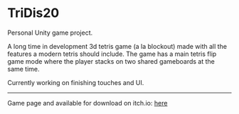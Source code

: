 # TriDis20
Personal Unity game project.

A long time in development 3d tetris game (a la blockout) made with all the features a modern tetris should include. The game has a main tetris flip game mode where the player stacks on two shared gameboards at the same time.

Currently working on finishing touches and UI.

***

Game page and available for download on itch.io: [here](https://kexana.itch.io/tridis20)
